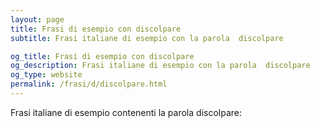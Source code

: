 ```yaml
---
layout: page
title: Frasi di esempio con discolpare 
subtitle: Frasi italiane di esempio con la parola  discolpare

og_title: Frasi di esempio con discolpare 
og_description: Frasi italiane di esempio con la parola  discolpare
og_type: website
permalink: /frasi/d/discolpare.html
---
```


Frasi italiane di esempio contenenti la parola discolpare:


